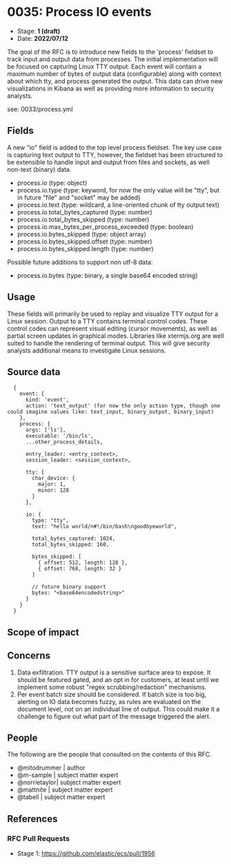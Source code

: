 # 0035: Process IO events
<!-- Leave this ID at 0000. The ECS team will assign a unique, contiguous RFC number upon merging the initial stage of this RFC. -->

- Stage: **1 (draft)** <!-- Update to reflect target stage. See https://elastic.github.io/ecs/stages.html -->
- Date: **2022/07/12** <!-- The ECS team sets this date at merge time. This is the date of the latest stage advancement. -->

<!--
As you work on your RFC, use the "Stage N" comments to guide you in what you should focus on, for the stage you're targeting.
Feel free to remove these comments as you go along.
-->

<!--
Stage 0: Provide a high level summary of the premise of these changes. Briefly describe the nature, purpose, and impact of the changes. ~2-5 sentences.
-->

The goal of the RFC is to introduce new fields to the 'process' fieldset to track input and output data from processes. The initial implementation will be focused on capturing Linux TTY output. Each event will contain a maximum number of bytes of output data (configurable) along with context about which tty, and process generated the output. This data can drive new visualizations in Kibana as well as providing more information to security analysts.

<!--
Stage 1: If the changes include field additions or modifications, please create a folder titled as the RFC number under rfcs/text/. This will be where proposed schema changes as standalone YAML files or extended example mappings and larger source documents will go as the RFC is iterated upon.
-->

see: 0033/process.yml

<!--
Stage X: Provide a brief explanation of why the proposal is being marked as abandoned. This is useful context for anyone revisiting this proposal or considering similar changes later on.
-->

## Fields

<!--
Stage 1: Describe at a high level how this change affects fields. Include new or updated yml field definitions for all of the essential fields in this draft. While not exhaustive, the fields documented here should be comprehensive enough to deeply evaluate the technical considerations of this change. The goal here is to validate the technical details for all essential fields and to provide a basis for adding experimental field definitions to the schema. Use GitHub code blocks with yml syntax formatting, and add them to the corresponding RFC folder.
-->

A new "io" field is added to the top level process fieldset. The key use case is capturing text output to TTY, however, the fieldset has been structured to be extensible to handle input and output from files and sockets, as well non-text (binary) data.

- process.io (type: object)
- process.io.type (type: keyword, for now the only value will be "tty", but in future "file" and "socket" may be added)
- process.io.text (type: wildcard, a line-oriented chunk of tty output text)
- process.io.total_bytes_captured (type: number)
- process.io.total_bytes_skipped (type: number)
- process.io.max_bytes_per_process_exceeded (type: boolean)
- process.io.bytes_skipped (type: object array)
- process.io.bytes_skipped.offset (type: number)
- process.io.bytes_skipped.length (type: number)

Possible future additions to support non utf-8 data:
- process.io.bytes (type: binary, a single base64 encoded string)

<!--
Stage 2: Add or update all remaining field definitions. The list should now be exhaustive. The goal here is to validate the technical details of all remaining fields and to provide a basis for releasing these field definitions as beta in the schema. Use GitHub code blocks with yml syntax formatting, and add them to the corresponding RFC folder.
-->

## Usage

<!--
Stage 1: Describe at a high-level how these field changes will be used in practice. Real world examples are encouraged. The goal here is to understand how people would leverage these fields to gain insights or solve problems. ~1-3 paragraphs.
-->

  These fields will primarily be used to replay and visualize TTY output for a Linux session. Output to a TTY contains terminal control codes. These control codes can represent visual editing (cursor movements), as well as partial screen updates in graphical modes. Libraries like xtermjs.org are well suited to handle the rendering of terminal output. This will give security analysts additional means to investigate Linux sessions.

## Source data

<!--
Stage 1: Provide a high-level description of example sources of data. This does not yet need to be a concrete example of a source document, but instead can simply describe a potential source (e.g. nginx access log). This will ultimately be fleshed out to include literal source examples in a future stage. The goal here is to identify practical sources for these fields in the real world. ~1-3 sentences or unordered list.
-->

```
  {
    event: {
      kind: 'event',
      action: 'text_output' (for now the only action type, though one could imagine values like: text_input, binary_output, binary_input)
    },
    process: {
      args: ['ls'],
      executable: '/bin/ls',
      ...other_process_details,

      entry_leader: <entry_context>,
      session_leader: <session_context>,

      tty: {
        char_device: {
          major: 1,
          minor: 128
        }
      },

      io: {
        type: "tty",
        text: "hello world/n#!/bin/bash\ngoodbyeworld",

        total_bytes_captured: 1024,
        total_bytes_skipped: 160,

        bytes_skipped: [
          { offset: 512, length: 128 },
          { offset: 768, length: 32 }
        ]

        // future binary support
        bytes: "<base64encodedstring>"
      }
    }
  }
```

<!--
Stage 2: Included a real world example source document. Ideally this example comes from the source(s) identified in stage 1. If not, it should replace them. The goal here is to validate the utility of these field changes in the context of a real world example. Format with the source name as a ### header and the example document in a GitHub code block with json formatting, or if on the larger side, add them to the corresponding RFC folder.
-->

<!--
Stage 3: Add more real world example source documents so we have at least 2 total, but ideally 3. Format as described in stage 2.
-->

## Scope of impact

<!--
Stage 2: Identifies scope of impact of changes. Are breaking changes required? Should deprecation strategies be adopted? Will significant refactoring be involved? Break the impact down into:
 * Ingestion mechanisms (e.g. beats/logstash)
 * Usage mechanisms (e.g. Kibana applications, detections)
 * ECS project (e.g. docs, tooling)
The goal here is to research and understand the impact of these changes on users in the community and development teams across Elastic. 2-5 sentences each.
-->

## Concerns

<!--
Stage 1: Identify potential concerns, implementation challenges, or complexity. Spend some time on this. Play devil's advocate. Try to identify the sort of non-obvious challenges that tend to surface later. The goal here is to surface risks early, allow everyone the time to work through them, and ultimately document resolution for posterity's sake.
-->

1. Data exfiltration. TTY output is a sensitive surface area to expose. It should be featured gated, and an opt in for customers, at least until we implement some robust "regex scrubbing/redaction" mechanisms.
2. Per event batch size should be considered. If batch size is too big, alerting on IO data becomes fuzzy, as rules are evaluated on the document level, not on an individual line of output. This could make it a challenge to figure out what part of the message triggered the alert.

<!--
Stage 2: Document new concerns or resolutions to previously listed concerns. It's not critical that all concerns have resolutions at this point, but it would be helpful if resolutions were taking shape for the most significant concerns.
-->

<!--
Stage 3: Document resolutions for all existing concerns. Any new concerns should be documented along with their resolution. The goal here is to eliminate risk of churn and instability by ensuring all concerns have been addressed.
-->

## People

The following are the people that consulted on the contents of this RFC.

* @mitodrummer | author
* @m-sample | subject matter expert
* @norrietaylor| subject matter expert
* @mattnite | subject matter expert
* @tabell | subject matter expert

<!--
Who will be or has been consulted on the contents of this RFC? Identify authorship and sponsorship, and optionally identify the nature of involvement of others. Link to GitHub aliases where possible. This list will likely change or grow stage after stage.

e.g.:

* @Yasmina | author
* @Monique | sponsor
* @EunJung | subject matter expert
* @JaneDoe | grammar, spelling, prose
* @Mariana
-->


## References

<!-- Insert any links appropriate to this RFC in this section. -->

### RFC Pull Requests

<!-- An RFC should link to the PRs for each of it stage advancements. -->

* Stage 1: https://github.com/elastic/ecs/pull/1956

<!--
* Stage 1: https://github.com/elastic/ecs/pull/NNN
...
-->
